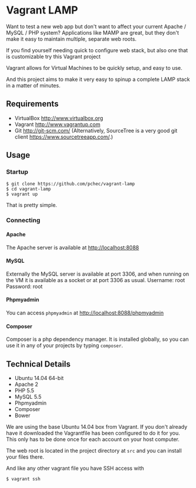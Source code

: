 Vagrant LAMP
============

Want to test a new web app but don't want to affect your current Apache / MySQL / PHP system?
Applications like MAMP are great, but they don't make it easy to maintain multiple, separate
web roots.

If you find yourself needing quick to configure web stack, but also one that is customizable try this Vagrant project

Vagrant allows for Virtual Machines to be quickly setup, and easy to use.

And this project aims to make it very easy to spinup a complete LAMP stack in a matter of minutes.

Requirements
------------
* VirtualBox <http://www.virtualbox.org>
* Vagrant <http://www.vagrantup.com>
* Git <http://git-scm.com/> (Alternatively, SourceTree is a very good git client <https://www.sourcetreeapp.com/>.)

Usage
-----

### Startup
	$ git clone https://github.com/pchec/vagrant-lamp
	$ cd vagrant-lamp
	$ vagrant up

That is pretty simple.

### Connecting

#### Apache
The Apache server is available at <http://localhost:8088>

#### MySQL
Externally the MySQL server is available at port 3306, and when running on the VM it is available as a socket or at port 3306 as usual.
Username: root
Password: root

#### Phpmyadmin
You can access `phpmyadmin` at <http://localhost:8088/phpmyadmin>

#### Composer
Composer is a php dependency manager. It is installed globally, so you can use it in any of your projects by typing `composer`.

Technical Details
-----------------
* Ubuntu 14.04 64-bit
* Apache 2
* PHP 5.5
* MySQL 5.5
* Phpmyadmin
* Composer
* Bower

We are using the base Ubuntu 14.04 box from Vagrant. If you don't already have it downloaded
the Vagrantfile has been configured to do it for you. This only has to be done once
for each account on your host computer.

The web root is located in the project directory at `src` and you can install your files there.

And like any other vagrant file you have SSH access with

	$ vagrant ssh
